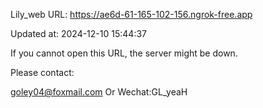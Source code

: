 Lily_web URL: https://ae6d-61-165-102-156.ngrok-free.app

Updated at: 2024-12-10 15:44:37

If you cannot open this URL, the server might be down.

Please contact: 

goley04@foxmail.com Or Wechat:GL_yeaH